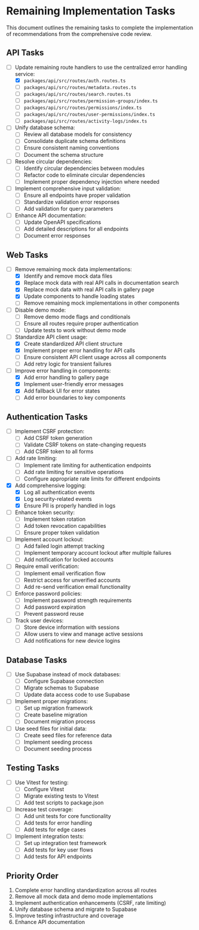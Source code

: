 # Remaining Implementation Tasks

This document outlines the remaining tasks to complete the implementation of recommendations from the comprehensive code review.

## API Tasks

- [ ] Update remaining route handlers to use the centralized error handling service:
  - [x] `packages/api/src/routes/auth.routes.ts`
  - [ ] `packages/api/src/routes/metadata.routes.ts`
  - [ ] `packages/api/src/routes/search.routes.ts`
  - [ ] `packages/api/src/routes/permission-groups/index.ts`
  - [ ] `packages/api/src/routes/permissions/index.ts`
  - [ ] `packages/api/src/routes/user-permissions/index.ts`
  - [ ] `packages/api/src/routes/activity-logs/index.ts`

- [ ] Unify database schema:
  - [ ] Review all database models for consistency
  - [ ] Consolidate duplicate schema definitions
  - [ ] Ensure consistent naming conventions
  - [ ] Document the schema structure

- [ ] Resolve circular dependencies:
  - [ ] Identify circular dependencies between modules
  - [ ] Refactor code to eliminate circular dependencies
  - [ ] Implement proper dependency injection where needed

- [ ] Implement comprehensive input validation:
  - [ ] Ensure all endpoints have proper validation
  - [ ] Standardize validation error responses
  - [ ] Add validation for query parameters

- [ ] Enhance API documentation:
  - [ ] Update OpenAPI specifications
  - [ ] Add detailed descriptions for all endpoints
  - [ ] Document error responses

## Web Tasks

- [ ] Remove remaining mock data implementations:
  - [x] Identify and remove mock data files
  - [x] Replace mock data with real API calls in documentation search
  - [x] Replace mock data with real API calls in gallery page
  - [x] Update components to handle loading states
  - [ ] Remove remaining mock implementations in other components

- [ ] Disable demo mode:
  - [ ] Remove demo mode flags and conditionals
  - [ ] Ensure all routes require proper authentication
  - [ ] Update tests to work without demo mode

- [ ] Standardize API client usage:
  - [x] Create standardized API client structure
  - [x] Implement proper error handling for API calls
  - [ ] Ensure consistent API client usage across all components
  - [ ] Add retry logic for transient failures

- [ ] Improve error handling in components:
  - [x] Add error handling to gallery page
  - [x] Implement user-friendly error messages
  - [x] Add fallback UI for error states
  - [ ] Add error boundaries to key components

## Authentication Tasks

- [ ] Implement CSRF protection:
  - [ ] Add CSRF token generation
  - [ ] Validate CSRF tokens on state-changing requests
  - [ ] Add CSRF token to all forms

- [ ] Add rate limiting:
  - [ ] Implement rate limiting for authentication endpoints
  - [ ] Add rate limiting for sensitive operations
  - [ ] Configure appropriate rate limits for different endpoints

- [x] Add comprehensive logging:
  - [x] Log all authentication events
  - [x] Log security-related events
  - [x] Ensure PII is properly handled in logs

- [ ] Enhance token security:
  - [ ] Implement token rotation
  - [ ] Add token revocation capabilities
  - [ ] Ensure proper token validation

- [ ] Implement account lockout:
  - [ ] Add failed login attempt tracking
  - [ ] Implement temporary account lockout after multiple failures
  - [ ] Add notification for locked accounts

- [ ] Require email verification:
  - [ ] Implement email verification flow
  - [ ] Restrict access for unverified accounts
  - [ ] Add re-send verification email functionality

- [ ] Enforce password policies:
  - [ ] Implement password strength requirements
  - [ ] Add password expiration
  - [ ] Prevent password reuse

- [ ] Track user devices:
  - [ ] Store device information with sessions
  - [ ] Allow users to view and manage active sessions
  - [ ] Add notifications for new device logins

## Database Tasks

- [ ] Use Supabase instead of mock databases:
  - [ ] Configure Supabase connection
  - [ ] Migrate schemas to Supabase
  - [ ] Update data access code to use Supabase

- [ ] Implement proper migrations:
  - [ ] Set up migration framework
  - [ ] Create baseline migration
  - [ ] Document migration process

- [ ] Use seed files for initial data:
  - [ ] Create seed files for reference data
  - [ ] Implement seeding process
  - [ ] Document seeding process

## Testing Tasks

- [ ] Use Vitest for testing:
  - [ ] Configure Vitest
  - [ ] Migrate existing tests to Vitest
  - [ ] Add test scripts to package.json

- [ ] Increase test coverage:
  - [ ] Add unit tests for core functionality
  - [ ] Add tests for error handling
  - [ ] Add tests for edge cases

- [ ] Implement integration tests:
  - [ ] Set up integration test framework
  - [ ] Add tests for key user flows
  - [ ] Add tests for API endpoints

## Priority Order

1. Complete error handling standardization across all routes
2. Remove all mock data and demo mode implementations
3. Implement authentication enhancements (CSRF, rate limiting)
4. Unify database schema and migrate to Supabase
5. Improve testing infrastructure and coverage
6. Enhance API documentation
